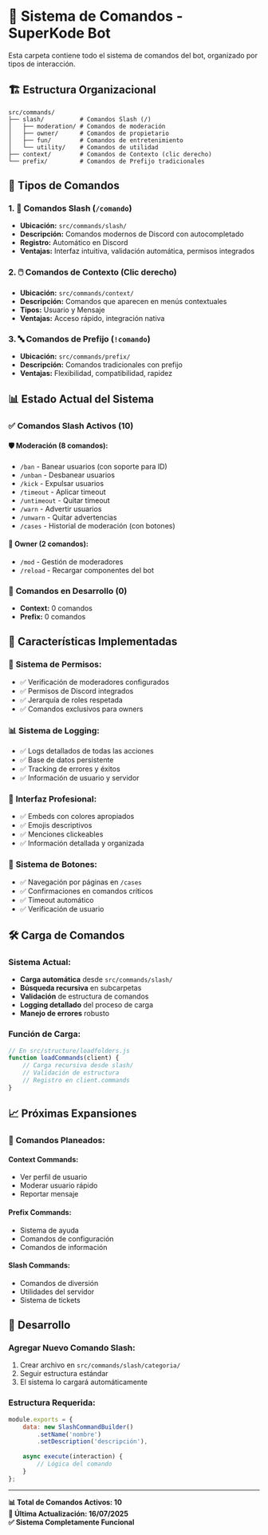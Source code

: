 # 📁 Sistema de Comandos - SuperKode Bot

Esta carpeta contiene todo el sistema de comandos del bot, organizado por tipos de interacción.

## 🏗️ Estructura Organizacional

```
src/commands/
├── slash/          # Comandos Slash (/)
│   ├── moderation/ # Comandos de moderación
│   ├── owner/      # Comandos de propietario
│   ├── fun/        # Comandos de entretenimiento
│   └── utility/    # Comandos de utilidad
├── context/        # Comandos de Contexto (clic derecho)
└── prefix/         # Comandos de Prefijo tradicionales
```

## 🔧 Tipos de Comandos

### 1. 🔸 **Comandos Slash** (`/comando`)
- **Ubicación:** `src/commands/slash/`
- **Descripción:** Comandos modernos de Discord con autocompletado
- **Registro:** Automático en Discord
- **Ventajas:** Interfaz intuitiva, validación automática, permisos integrados

### 2. 🖱️ **Comandos de Contexto** (Clic derecho)
- **Ubicación:** `src/commands/context/`
- **Descripción:** Comandos que aparecen en menús contextuales
- **Tipos:** Usuario y Mensaje
- **Ventajas:** Acceso rápido, integración nativa

### 3. 🔤 **Comandos de Prefijo** (`!comando`)
- **Ubicación:** `src/commands/prefix/`
- **Descripción:** Comandos tradicionales con prefijo
- **Ventajas:** Flexibilidad, compatibilidad, rapidez

## 📊 Estado Actual del Sistema

### ✅ **Comandos Slash Activos (10)**

#### 🛡️ **Moderación (8 comandos):**
- `/ban` - Banear usuarios (con soporte para ID)
- `/unban` - Desbanear usuarios
- `/kick` - Expulsar usuarios
- `/timeout` - Aplicar timeout
- `/untimeout` - Quitar timeout
- `/warn` - Advertir usuarios
- `/unwarn` - Quitar advertencias
- `/cases` - Historial de moderación (con botones)

#### 👑 **Owner (2 comandos):**
- `/mod` - Gestión de moderadores
- `/reload` - Recargar componentes del bot

### 🔄 **Comandos en Desarrollo (0)**
- **Context:** 0 comandos
- **Prefix:** 0 comandos

## 🚀 Características Implementadas

### 🔐 **Sistema de Permisos:**
- ✅ Verificación de moderadores configurados
- ✅ Permisos de Discord integrados
- ✅ Jerarquía de roles respetada
- ✅ Comandos exclusivos para owners

### 📊 **Sistema de Logging:**
- ✅ Logs detallados de todas las acciones
- ✅ Base de datos persistente
- ✅ Tracking de errores y éxitos
- ✅ Información de usuario y servidor

### 🎨 **Interfaz Profesional:**
- ✅ Embeds con colores apropiados
- ✅ Emojis descriptivos
- ✅ Menciones clickeables
- ✅ Información detallada y organizada

### 🔄 **Sistema de Botones:**
- ✅ Navegación por páginas en `/cases`
- ✅ Confirmaciones en comandos críticos
- ✅ Timeout automático
- ✅ Verificación de usuario

## 🛠️ Carga de Comandos

### **Sistema Actual:**
- **Carga automática** desde `src/commands/slash/`
- **Búsqueda recursiva** en subcarpetas
- **Validación** de estructura de comandos
- **Logging detallado** del proceso de carga
- **Manejo de errores** robusto

### **Función de Carga:**
```javascript
// En src/structure/loadfolders.js
function loadCommands(client) {
    // Carga recursiva desde slash/
    // Validación de estructura
    // Registro en client.commands
}
```

## 📈 Próximas Expansiones

### 🎯 **Comandos Planeados:**

#### **Context Commands:**
- Ver perfil de usuario
- Moderar usuario rápido
- Reportar mensaje

#### **Prefix Commands:**
- Sistema de ayuda
- Comandos de configuración
- Comandos de información

#### **Slash Commands:**
- Comandos de diversión
- Utilidades del servidor
- Sistema de tickets

## 🔧 Desarrollo

### **Agregar Nuevo Comando Slash:**
1. Crear archivo en `src/commands/slash/categoria/`
2. Seguir estructura estándar
3. El sistema lo cargará automáticamente

### **Estructura Requerida:**
```javascript
module.exports = {
    data: new SlashCommandBuilder()
        .setName('nombre')
        .setDescription('descripción'),
    
    async execute(interaction) {
        // Lógica del comando
    }
};
```

---

**📊 Total de Comandos Activos: 10**  
**🔄 Última Actualización: 16/07/2025**  
**✅ Sistema Completamente Funcional**
